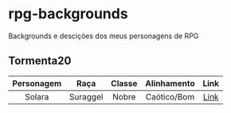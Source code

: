 # rpg-backgrounds
Backgrounds e descições dos meus personagens de RPG

## Tormenta20

| Personagem | Raça | Classe | Alinhamento | Link |
| :---: |:---: | :---: | :---: | :---: |
| Solara | Suraggel | Nobre | Caótico/Bom | [Link](https://github.com/HelenDias/rpg-backgrounds/tree/main/Tormenta/Solara%20-%20Suraggel%20%7C%20Nobre) |
